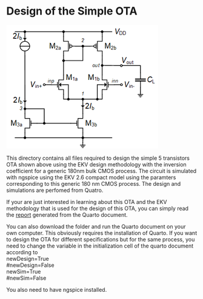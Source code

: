 # Design of the Simple OTA

![Simple OTA.](/Amplifiers/OTAs/Simple%20OTA/Figures/Simple_OTA.png)

This directory contains all files required to design the simple 5 transistors OTA shown above using the EKV design methodology with the inversion coefficient for a generic 180nm bulk CMOS process. The circuit is simulated with ngspice using the EKV 2.6 compact model using the paramters corresponding to this generic 180 nm CMOS process.
The design and simulations are perfomed from Quatro.

If your are just interested in learning about this OTA and the EKV methodology that is used for the design of this OTA, you can simply read the [report](/Amplifiers/OTAs/Simple%20OTA/Simple_OTA.pdf) generated from the Quarto document.

You can  also download the folder and run the Quarto document on your own computer. This obviously requires the installation of Quarto. If you want to design the OTA for different specifications but for the same process, you need to change the variable in the initialization cell of the quarto document according to  
newDesign=True  
#newDesign=False  
newSim=True  
#newSim=False  

You also need to have ngspice installed.
